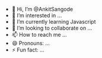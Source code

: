 - 👋 Hi, I’m @AnkitSangode
- 👀 I’m interested in ...
- 🌱 I’m currently learning Javascript
- 💞️ I’m looking to collaborate on ...
- 📫 How to reach me ...
- 😄 Pronouns: ...
- ⚡ Fun fact: ...

<!---
AnkitSangode/AnkitSangode is a ✨ special ✨ repository because its `README.md` (this file) appears on your GitHub profile.
You can click the Preview link to take a look at your changes.
--->
